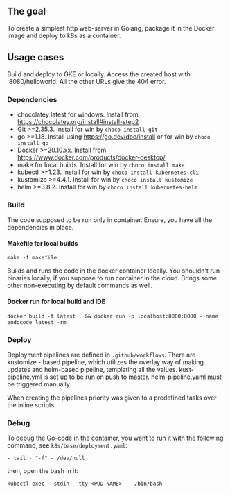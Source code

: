 ## The goal

To create a simplest http web-server in Golang, package it in the Docker image and deploy to k8s as a container.

## Usage cases

Build and deploy to GKE or locally. Access the created host with :8080/helloworld. All the other URLs give the 404
error.

### Dependencies

- chocolatey latest for windows. Install from https://chocolatey.org/install#install-step2
- Git >=2.35.3. Install for win by ```choco install git```
- go >=1.18. Install using https://go.dev/doc/install or for win by ```choco install go```
- Docker >=20.10.xx. Install from https://www.docker.com/products/docker-desktop/
- make for local builds. Install for win by ```choco install make```
- kubectl >=1.23. Install for win by ```choco install kubernetes-cli```
- kustomize >=4.4.1. Install for win by ```choco install kustomize```
- helm >=3.8.2. Install for win by ```choco install kubernetes-helm```

### Build

The code supposed to be run only in container. Ensure, you have all the dependencies in place.

#### Makefile for local builds

```make -f makefile```

Builds and runs the code in the docker container locally. You shouldn't run binaries locally, if you suppose to run
container in the cloud. Brings some other non-executing by default commands as well.

#### Docker run for local build and IDE

```docker build -t latest . && docker run -p localhost:8080:8080 --name endocode latest -rm```

### Deploy

Deployment pipelines are defined in ```.github/workflows```. There are kustomize - based pipeline, which utilizes the
overlay way of making updates and helm-based pipeline, templating all the values. kust-pipeline.yml is set up to be run
on push to master. helm-pipeline.yaml must be triggered manually.

When creating the pipelines priority was given to a predefined tasks over the inline scripts.

### Debug

To debug the Go-code in the container, you want to run it with the following command,
see ```k8s/base/deployment.yaml```:

```- tail - "-f" - /dev/null```

then, open the bash in it:

```kubectl exec --stdin --tty <POD-NAME> -- /bin/bash```
